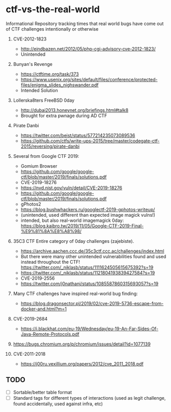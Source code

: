 # ctf-vs-the-real-world
Informational Repository tracking times that real world bugs have come out of CTF challenges intentionally or otherwise

1. CVE-2012-1823

    - http://eindbazen.net/2012/05/php-cgi-advisory-cve-2012-1823/
    - Unintended
    
1. Bunyan's Revenge

    - https://ctftime.org/task/373
    - https://www.usenix.org/sites/default/files/conference/protected-files/enigma_slides_nighswander.pdf
    - Intended Solution
    
1. Lollerska8ters FreeBSD 0day

    - http://dubai2013.honeynet.org/briefings.html#talk8
    - Brought for extra pwnage during AD CTF
    
1. Pirate Danbi

    - https://twitter.com/beist/status/577214235073089536
    - https://github.com/ctfs/write-ups-2015/tree/master/codegate-ctf-2015/reversing/pirate-danbi
  
1. Several from Google CTF 2019:
    - Gomium Browser
    - https://github.com/google/google-ctf/blob/master/2019/finals/solutions.pdf
    - CVE-2019-18276
    - https://nvd.nist.gov/vuln/detail/CVE-2019-18276
    - https://github.com/google/google-ctf/blob/master/2019/finals/solutions.pdf
    - gPhotos2
    - https://blog.bushwhackers.ru/googlectf-2019-gphotos-writeup/
    - (unintended, used different than expected image magick vulns!)
    - intended, but also real-world imagemagick 0day: https://blog.kaibro.tw/2019/11/05/Google-CTF-2019-Final-%E9%81%8A%E8%A8%98/

1. 35C3 CTF Entire category of 0day challenges (zajebiste).

    - https://archive.aachen.ccc.de/35c3ctf.ccc.ac/challenges/index.html
    - But there were many other unintended vulnerabilities found and used instead throughout the CTF! https://twitter.com/_niklasb/status/1111624505615675392?s=19
    - https://twitter.com/_niklasb/status/1121804193839427584?s=19
    - CVE-2019-2556
    - https://twitter.com/j0nathanj/status/1085587860315693057?s=19
    
1. Many CTF challenges have inspired real-world bug finding:
    - https://blog.dragonsector.pl/2019/02/cve-2019-5736-escape-from-docker-and.html?m=1
  
1. CVE-2019-2684
    - https://i.blackhat.com/eu-19/Wednesday/eu-19-An-Far-Sides-Of-Java-Remote-Protocols.pdf 

1. https://bugs.chromium.org/p/chromium/issues/detail?id=1077139

1. CVE-2011-2018
    - https://j00ru.vexillium.org/papers/2012/cve_2011_2018.pdf


## TODO

- [ ] Sortable/better table format
- [ ] Standard tags for different types of interactions (used as legit challenge, found accidentally, used against infra, etc)
